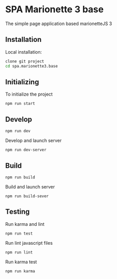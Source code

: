 ﻿
# SPA Marionette 3 base

The simple page application based marionetteJS 3


## Installation

Local installation:

```sh
clone git project
cd spa.marionette3.base
```

## Initializing

To initialize the project

`npm run start`


## Develop

`npm run dev`

Develop and launch server

`npm run dev-server`


## Build

`npm run build`

Build and launch server

`npm run build-sever`


## Testing

Run karma and lint

`npm run test`

Run lint javascript files

`npm run lint`

Run karma test

`npm run karma`